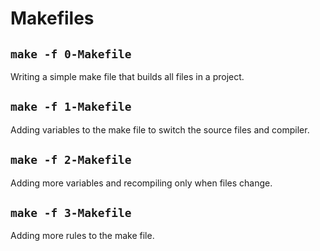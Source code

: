 # Makefiles

## `make -f 0-Makefile`
Writing a simple make file that builds all files in a project.

## `make -f 1-Makefile`
Adding variables to the make file to switch the source files and compiler.

## `make -f 2-Makefile`
Adding more variables and recompiling only when files change.

## `make -f 3-Makefile`
Adding more rules to the make file.
